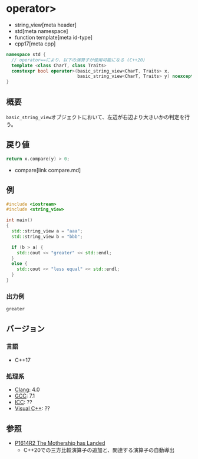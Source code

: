 # operator>
* string_view[meta header]
* std[meta namespace]
* function template[meta id-type]
* cpp17[meta cpp]

```cpp
namespace std {
  // operator==により、以下の演算子が使用可能になる (C++20)
  template <class CharT, class Traits>
  constexpr bool operator>(basic_string_view<CharT, Traits> x,
                           basic_string_view<CharT, Traits> y) noexcept; // (1) C++17
}
```

## 概要
`basic_string_view`オブジェクトにおいて、左辺が右辺より大きいかの判定を行う。


## 戻り値
```cpp
return x.compare(y) > 0;
```
* compare[link compare.md]


## 例
```cpp example
#include <iostream>
#include <string_view>

int main()
{
  std::string_view a = "aaa";
  std::string_view b = "bbb";

  if (b > a) {
    std::cout << "greater" << std::endl;
  }
  else {
    std::cout << "less equal" << std::endl;
  }
}
```

### 出力例
```
greater
```

## バージョン
### 言語
- C++17

### 処理系
- [Clang](/implementation.md#clang): 4.0
- [GCC](/implementation.md#gcc): 7.1
- [ICC](/implementation.md#icc): ??
- [Visual C++](/implementation.md#visual_cpp): ??


## 参照
- [P1614R2 The Mothership has Landed](https://www.open-std.org/jtc1/sc22/wg21/docs/papers/2019/p1614r2.html)
    - C++20での三方比較演算子の追加と、関連する演算子の自動導出

